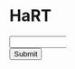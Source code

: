 # HaRT

<svg width="100" height="100" xmlns="http://www.w3.org/2000/svg">
<foreignObject width="100" height="100">
    <div xmlns="http://www.w3.org/1999/xhtml">
    <form>
        <input type="text" id="fname" name="fname" />
        <input type="submit" value="Submit">  
    </form>
    </div>
</foreignObject>
</svg>
